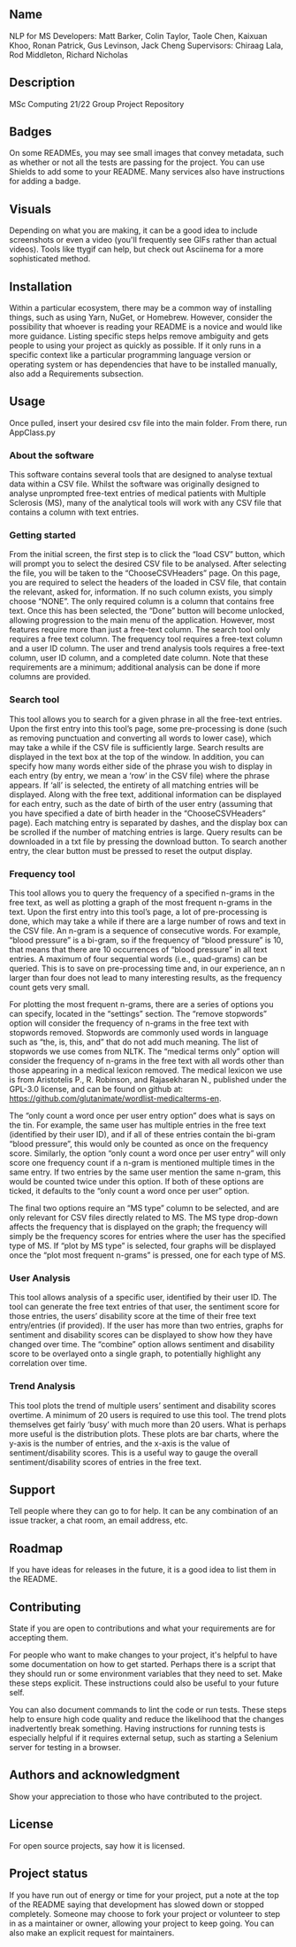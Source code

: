 ## Name
NLP for MS 
Developers: Matt Barker, Colin Taylor, Taole Chen, Kaixuan Khoo, Ronan Patrick, Gus Levinson, Jack Cheng
Supervisors: Chiraag Lala, Rod Middleton, Richard Nicholas 
## Description
MSc Computing 21/22 Group Project Repository

## Badges
On some READMEs, you may see small images that convey metadata, such as whether or not all the tests are passing for the project. You can use Shields to add some to your README. Many services also have instructions for adding a badge.

## Visuals
Depending on what you are making, it can be a good idea to include screenshots or even a video (you'll frequently see GIFs rather than actual videos). Tools like ttygif can help, but check out Asciinema for a more sophisticated method.

## Installation
Within a particular ecosystem, there may be a common way of installing things, such as using Yarn, NuGet, or Homebrew. However, consider the possibility that whoever is reading your README is a novice and would like more guidance. Listing specific steps helps remove ambiguity and gets people to using your project as quickly as possible. If it only runs in a specific context like a particular programming language version or operating system or has dependencies that have to be installed manually, also add a Requirements subsection.

## Usage
Once pulled, insert your desired csv file into the main folder.
From there, run AppClass.py

### About the software
This software contains several tools that are designed to analyse textual data within a CSV file. Whilst the software was originally designed to analyse unprompted free-text entries of medical patients with Multiple Sclerosis (MS), many of the analytical tools will work with any CSV file that contains a column with text entries. 

### Getting started
From the initial screen, the first step is to click the “load CSV” button, which will prompt you to select the desired CSV file to be analysed. After selecting the file, you will be taken to the “ChooseCSVHeaders” page. On this page, you are required to select the headers of the loaded in CSV file, that contain the relevant, asked for, information. If no such column exists, you simply choose “NONE”. The only required column is a column that contains free text. Once this has been selected, the “Done” button will become unlocked, allowing progression to the main menu of the application. However, most features require more than just a free-text column. The search tool only requires a free text column. The frequency tool requires a free-text column and a user ID column. The user and trend analysis tools requires a free-text column, user ID column, and a completed date column. Note that these requirements are a minimum; additional analysis can be done if more columns are provided.

### Search tool
This tool allows you to search for a given phrase in all the free-text entries. Upon the first entry into this tool’s page, some pre-processing is done (such as removing punctuation and converting all words to lower case), which may take a while if the CSV file is sufficiently large. Search results are displayed in the text box at the top of the window. In addition, you can specify how many words either side of the phrase you wish to display in each entry (by entry, we mean a ‘row’ in the CSV file) where the phrase appears. If ‘all’ is selected, the entirety of all matching entries will be displayed. Along with the free text, additional information can be displayed for each entry, such as the date of birth of the user entry (assuming that you have specified a date of birth header in the “ChooseCSVHeaders” page). 
Each matching entry is separated by dashes, and the display box can be scrolled if the number of matching entries is large. Query results can be downloaded in a txt file by pressing the download button. To search another entry, the clear button must be pressed to reset the output display.   

### Frequency tool
This tool allows you to query the frequency of a specified n-grams in the free text, as well as plotting a graph of the most frequent n-grams in the text. Upon the first entry into this tool’s page, a lot of pre-processing is done, which may take a while if there are a large number of rows and text in the CSV file. An n-gram is a sequence of consecutive words. For example, “blood pressure” is a bi-gram, so if the frequency of “blood pressure” is 10, that means that there are 10 occurrences of “blood pressure” in all text entries. A maximum of four sequential words (i.e., quad-grams) can be queried. This is to save on pre-processing time and, in our experience, an n larger than four does not lead to many interesting results, as the frequency count gets very small.

For plotting the most frequent n-grams, there are a series of options you can specify, located in the “settings” section. The “remove stopwords” option will consider the frequency of n-grams in the free text with stopwords removed. Stopwords are commonly used words in language such as “the, is, this, and” that do not add much meaning. The list of stopwords we use comes from NLTK. The “medical terms only” option will consider the frequency of n-grams in the free text with all words other than those appearing in a medical lexicon removed. The medical lexicon we use is from Aristotelis P., R. Robinson, and Rajasekharan N., published under the GPL-3.0 license, and can be found on github at: https://github.com/glutanimate/wordlist-medicalterms-en. 

The “only count a word once per user entry option” does what is says on the tin. For example, the same user has multiple entries in the free text (identified by their user ID), and if all of these entries contain the bi-gram “blood pressure”, this would only be counted as once on the frequency score. Similarly, the option “only count a word once per user entry” will only score one frequency count if a n-gram is mentioned multiple times in the same entry. If two entries by the same user mention the same n-gram, this would be counted twice under this option. If both of these options are ticked, it defaults to the “only count a word once per user” option.

The final two options require an “MS type” column to be selected, and are only relevant for CSV files directly related to MS. The MS type drop-down affects the frequency that is displayed on the graph; the frequency will simply be the frequency scores for entries where the user has the specified type of MS. If “plot by MS type” is selected, four graphs will be displayed once the “plot most frequent n-grams” is pressed, one for each type of MS. 

### User Analysis
This tool allows analysis of a specific user, identified by their user ID. The tool can generate the free text entries of that user, the sentiment score for those entries, the users’ disability score at the time of their free text entry/entries (if provided). If the user has more than two entries, graphs for sentiment and disability scores can be displayed to show how they have changed over time. The “combine” option allows sentiment and disability score to be overlayed onto a single graph, to potentially highlight any correlation over time.

### Trend Analysis
This tool plots the trend of multiple users’ sentiment and disability scores overtime. A minimum of 20 users is required to use this tool. The trend plots themselves get fairly ‘busy’ with much more than 20 users. What is perhaps more useful is the distribution plots. These plots are bar charts, where the y-axis is the number of entries, and the x-axis is the value of sentiment/disability scores. This is a useful way to gauge the overall sentiment/disability scores of entries in the free text.  


## Support
Tell people where they can go to for help. It can be any combination of an issue tracker, a chat room, an email address, etc.

## Roadmap
If you have ideas for releases in the future, it is a good idea to list them in the README.

## Contributing
State if you are open to contributions and what your requirements are for accepting them.

For people who want to make changes to your project, it's helpful to have some documentation on how to get started. Perhaps there is a script that they should run or some environment variables that they need to set. Make these steps explicit. These instructions could also be useful to your future self.

You can also document commands to lint the code or run tests. These steps help to ensure high code quality and reduce the likelihood that the changes inadvertently break something. Having instructions for running tests is especially helpful if it requires external setup, such as starting a Selenium server for testing in a browser.

## Authors and acknowledgment
Show your appreciation to those who have contributed to the project.

## License
For open source projects, say how it is licensed.

## Project status
If you have run out of energy or time for your project, put a note at the top of the README saying that development has slowed down or stopped completely. Someone may choose to fork your project or volunteer to step in as a maintainer or owner, allowing your project to keep going. You can also make an explicit request for maintainers.
